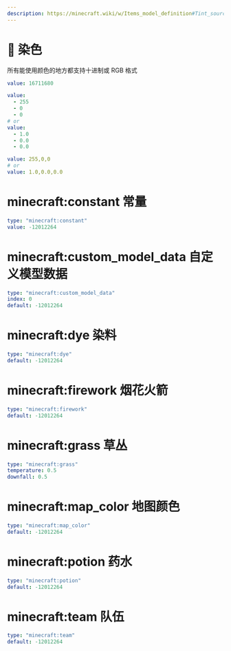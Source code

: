```yaml
---
description: https://minecraft.wiki/w/Items_model_definition#Tint_sources_types
---
```


# 🎨 染色

所有能使用颜色的地方都支持十进制或 RGB 格式

```yaml
value: 16711680
```

```yaml
value:
  - 255
  - 0
  - 0
# or
value:
  - 1.0
  - 0.0
  - 0.0
```

```yaml
value: 255,0,0
# or
value: 1.0,0.0,0.0
```

# minecraft:constant 常量 <a href="#minecraft-constatnt" id="minecraft-constatnt"></a>

```yaml
type: "minecraft:constant"
value: -12012264
```

# minecraft:custom\_model\_data 自定义模型数据 <a href="#minecraft-custom_model_data" id="minecraft-custom_model_data"></a>

```yaml
type: "minecraft:custom_model_data"
index: 0
default: -12012264
```

# minecraft:dye 染料 <a href="#minecraft-dye" id="minecraft-dye"></a>

```yaml
type: "minecraft:dye"
default: -12012264
```

# minecraft:firework 烟花火箭 <a href="#minecraft-firework" id="minecraft-firework"></a>

```yaml
type: "minecraft:firework"
default: -12012264
```

# minecraft:grass 草丛 <a href="#minecraft-grass" id="minecraft-grass"></a>

```yaml
type: "minecraft:grass"
temperature: 0.5
downfall: 0.5
```

# minecraft:map\_color 地图颜色 <a href="#minecraft-map_color" id="minecraft-map_color"></a>

```yaml
type: "minecraft:map_color"
default: -12012264
```

# minecraft:potion 药水 <a href="#minecraft-potion" id="minecraft-potion"></a>

```yaml
type: "minecraft:potion"
default: -12012264
```

# minecraft:team 队伍 <a href="#minecraft-team" id="minecraft-team"></a>

```yaml
type: "minecraft:team"
default: -12012264
```
